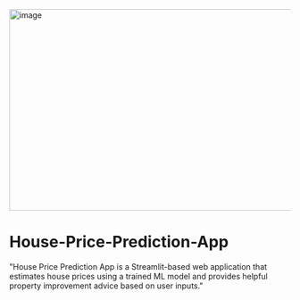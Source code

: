 <img width="715" height="361" alt="image" src="https://github.com/user-attachments/assets/a30ea2a7-72c8-4218-8646-22c8ea16a844" />

# House-Price-Prediction-App
"House Price Prediction App is a Streamlit-based web application that estimates house prices using a trained ML model and provides helpful property improvement advice based on user inputs."
